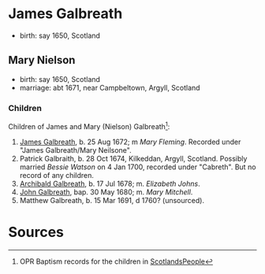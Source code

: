 # James Galbreath

- birth: say 1650, Scotland

## Mary Nielson

- birth: say 1650, Scotland
- marriage: abt 1671, near Campbeltown, Argyll, Scotland

### Children

Children of James and Mary (Nielson) Galbreath[^children]:

1. [James Galbreath](galbreath-james-1672.md), b. 25 Aug 1672; m *Mary Fleming*. Recorded under "James Galbreath/Mary Neilsone".
2. Patrick Galbraith, b. 28 Oct 1674, Kilkeddan, Argyll, Scotland. Possibly married *Bessie Watson* on 4 Jan 1700, recorded under "Cabreth".  But no record of any children.
3. [Archibald Galbreath](galbreath-archibald-1678.md), b. 17 Jul 1678; m. *Elizabeth Johns*.
4. [John Galbreath](galbreath-john-1680.md), bap. 30 May 1680; m. *Mary Mitchell*.
5. Matthew Galbreath, b. 15 Mar 1691, d 1760? (unsourced).

# Sources

[^children]: OPR Baptism records for the children in [ScotlandsPeople](https://www.scotlandspeople.gov.uk/record-results?search_type=people&event=%28B%20OR%20C%20OR%20S%29&record_type%5B0%5D=opr_births&church_type=Old%20Parish%20Registers&dl_cat=church&dl_rec=church-births-baptisms&surname=galbreath&surname_so=exact&forename_so=starts&from_year=1672&to_year=1691&parent_names=galbreath&parent_names_so=fuzzy&parent_name_two=nielson&parent_name_two_so=fuzzy&county=ARGYLL&record=Church%20of%20Scotland%20%28old%20parish%20registers%29%20Roman%20Catholic%20Church%20Other%20churches&rd_real_name%5B0%5D=CAMPBELTOWN%20%28LANDWARD%29%20OR%20CAMPBELTOWN%20%28BURGH%29%20OR%20CAMPBELTOWN&rd_display_name%5B0%5D=CAMPBELTOWN%20%28LANDWARD%29%7CCAMPBELTOWN%20%28BURGH%29%7CCAMPBELTOWN_CAMPBELTOWN&rd_label%5B0%5D=CAMPBELTOWN&rd_name%5B0%5D=CAMPBELTOWN%20%2ALANDWARD%2A%20OR%20CAMPBELTOWN%20%2ABURGH%2A%20OR%20CAMPBELTOWN&sort=asc&order=Date&field=year)


